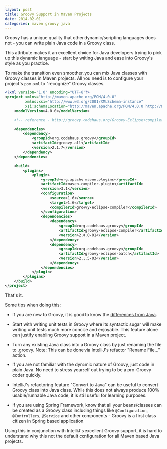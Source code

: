 ```yaml
---
layout: post
title: Groovy Support in Maven Projects
date: 2014-02-01
categories: maven groovy java
---
```


Groovy has a unique quality that other dynamic/scripting languages does not - you can write plain Java code in a Groovy class.

This attribute makes it an excellent choice for Java developers trying to pick up this dynamic language - start by writing Java and ease into Groovy's style as you practice.

To make the transition even smoother, you can mix Java classes with Groovy classes in Maven projects. All you need is to configure your project's `pom.xml` to "recognize" Groovy classes.

``` xml
<?xml version="1.0" encoding="UTF-8"?>
<project xmlns="http://maven.apache.org/POM/4.0.0"
         xmlns:xsi="http://www.w3.org/2001/XMLSchema-instance"
         xsi:schemaLocation="http://maven.apache.org/POM/4.0.0 http://maven.apache.org/xsd/maven-4.0.0.xsd">
    <modelVersion>4.0.0</modelVersion>

    <!-- reference - http://groovy.codehaus.org/Groovy-Eclipse+compiler+plugin+for+Maven -->

    <dependencies>
        <dependency>
            <groupId>org.codehaus.groovy</groupId>
            <artifactId>groovy-all</artifactId>
            <version>2.1.7</version>
        </dependency>
    </dependencies>

    <build>
        <plugins>
            <plugin>
                <groupId>org.apache.maven.plugins</groupId>
                <artifactId>maven-compiler-plugin</artifactId>
                <version>3.1</version>
                <configuration>
                    <source>1.6</source>
                    <target>1.6</target>
                    <compilerId>groovy-eclipse-compiler</compilerId>
                </configuration>
                <dependencies>
                    <dependency>
                        <groupId>org.codehaus.groovy</groupId>
                        <artifactId>groovy-eclipse-compiler</artifactId>
                        <version>2.8.0-01</version>
                    </dependency>
                    <dependency>
                        <groupId>org.codehaus.groovy</groupId>
                        <artifactId>groovy-eclipse-batch</artifactId>
                        <version>2.1.5-03</version>
                    </dependency>
                </dependencies>
            </plugin>
        </plugins>
    </build>
</project>
```

That's it.

Some tips when doing this:

* If you are new to Groovy, it is good to know the [differences from Java](http://groovy.codehaus.org/Differences+from+Java).

* Start with writing unit tests in Groovy where its syntactic sugar will make writing unit tests much more concise and enjoyable. This feature alone can justify enabling Groovy support in a Maven project.

* Turn any existing Java class into a Groovy class by just renaming the file to .groovy. Note: This can be done via IntelliJ's refactor "Rename File..." action.

* If you are not familiar with the dynamic nature of Groovy, just code in plain Java. No need to stress yourself out trying to be a pro-Groovy coder quickly.

* IntelliJ's refactoring feature "Convert to Java" can be useful to convert Groovy class into Java class. While this does not always produce 100% usable/runnable Java code, it is still useful for learning purposes.

* If you are using Spring Framework, know that all your beans/classes can be created as a Groovy class including things like `@Configuration`, `@Controllers`, `@Service` and other components - Groovy is a first class citizen in Spring based application.

Using this in conjunction with IntelliJ's excellent Groovy support, it is hard to understand why this not the default configuration for all Maven based Java projects.
